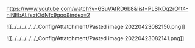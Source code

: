 https://www.youtube.com/watch?v=6SuVAfRD6b8&list=PLSlkDq2rO1t4-nlNEbALfsxtOdNfc9goo&index=2


![[../../../../../_Config/Attatchment/Pasted image 20220423082150.png]]


![[../../../../../_Config/Attatchment/Pasted image 20220423082141.png]]